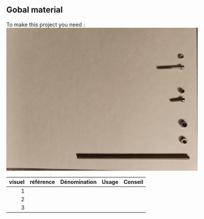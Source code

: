 ## Gobal material
To make this project you need : 
![piece-2](pictures/equipments/piece-2.jpg)

| visuel | référence | Dénomination | Usage | Conseil |
|-------:|-----------|--------------|-------|---------|
|     1|             |              |       |          |
|     2|             |              |       |          |
|     3|             |              |       |          |


